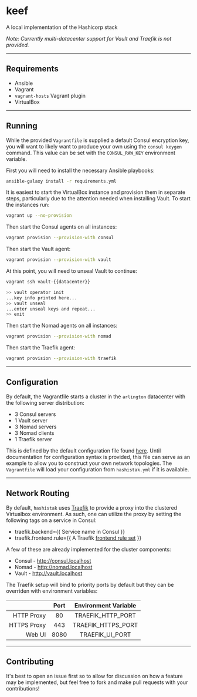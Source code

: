 # keef
A local implementation of the Hashicorp stack

*Note: Currently multi-datacenter support for Vault and Traefik is not provided.*

---

## Requirements
- Ansible
- Vagrant
- `vagrant-hosts` Vagrant plugin
- VirtualBox

---

## Running

While the provided `Vagrantfile` is supplied a default Consul encryption key, you will want to likely want to produce your own using the `consul keygen` command. This value can be set with the `CONSUL_RAW_KEY` environment variable.

First you will need to install the necessary Ansible playbooks:
```bash
ansible-galaxy install -r requirements.yml
```

It is easiest to start the VirtualBox instance and provision them in separate steps, particularly due to the attention needed when installing Vault. To start the instances run:
```bash
vagrant up --no-provision
```

Then start the Consul agents on all instances:
```bash
vagrant provision --provision-with consul
```

Then start the Vault agent:
```bash
vagrant provision --provision-with vault
```

At this point, you will need to unseal Vault to continue:
```bash
vagrant ssh vault-{{datacenter}}

>> vault operator init
...key info printed here...
>> vault unseal
...enter unseal keys and repeat...
>> exit
```

Then start the Nomad agents on all instances:
```bash
vagrant provision --provision-with nomad
```

Then start the Traefik agent:
```bash
vagrant provision --provision-with traefik
```

---

## Configuration

By default, the Vagrantfile starts a cluster in the `arlington` datacenter with the following server distribution:
- 3 Consul servers
- 1 Vault server
- 3 Nomad servers
- 3 Nomad clients
- 1 Traefik server

This is defined by the default configuration file found [here](./default.yml). Until documentation for configuration syntax is provided, this file can serve as an example to allow you to construct your own network topologies. The `Vagrantfile` will load your configuration from `hashistak.yml` if it is available.

---

## Network Routing

By default, `hashistak` uses [Traefik](https://traefik.io/) to provide a proxy into the clustered Virtualbox environment. As such, one can utilize the proxy by setting the following tags on a service in Consul:
- traefik.backend={{ Service name in Consul }}
- traefik.frontend.rule={{ A Traefik [frontend rule set](https://docs.traefik.io/basics/#frontends) }}

A few of these are already implemented for the cluster components:
- Consul - http://consul.localhost
- Nomad - http://nomad.localhost
- Vault - http://vault.localhost

The Traefik setup will bind to priority ports by default but they can be overriden with environment variables:

|             | Port | Environment Variable |
|          -: | :--: | :------------------: |
| HTTP Proxy  | 80   | TRAEFIK_HTTP_PORT    |
| HTTPS Proxy | 443  | TRAEFIK_HTTPS_PORT   |
| Web UI      | 8080 | TRAEFIK_UI_PORT      |

---

## Contributing

It's best to open an issue first so to allow for discussion on how a feature may be implemented, but feel free to fork and make pull requests with your contributions!

